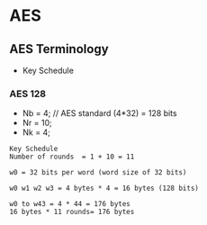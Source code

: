 # AES
## AES Terminology
* Key Schedule
  
### AES 128
* Nb = 4; // AES standard (4*32) = 128 bits
* Nr = 10;
* Nk = 4;

```
Key Schedule
Number of rounds  = 1 + 10 = 11

w0 = 32 bits per word (word size of 32 bits)

w0 w1 w2 w3 = 4 bytes * 4 = 16 bytes (128 bits)

w0 to w43 = 4 * 44 = 176 bytes
16 bytes * 11 rounds= 176 bytes

```

